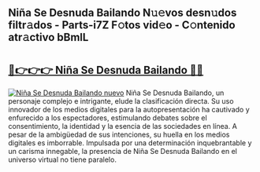 ## Niña Se Desnuda Bailando N𝚞𝚎vos desn𝚞dos filtr𝚊dos - Parts-i7Z F𝚘tos vid𝚎o - C𝚘ntenido atr𝚊ctivo bBmlL

# <h2><a href="http://mb24d4.tromn.icu/?c=Ni%c3%b1a+Se+Desnuda+Bailando">🔗👉👉👉 Niña Se Desnuda Bailando 🔗🔗</a></h2>

[![Niña Se Desnuda Bailando nuevo](https://i.imgur.com/pEAQMta.gif)](http://mb24d4.tromn.icu/?c=Ni%c3%b1a+Se+Desnuda+Bailando)
Niña Se Desnuda Bailando, un personaje complejo e intrigante, elude la clasificación directa. Su uso innovador de los medios digitales para la autopresentación ha cautivado y enfurecido a los espectadores, estimulando debates sobre el consentimiento, la identidad y la esencia de las sociedades en línea. A pesar de la ambigüedad de sus intenciones, su huella en los medios digitales es imborrable. Impulsada por una determinación inquebrantable y un carisma innegable, la presencia de Niña Se Desnuda Bailando en el universo virtual no tiene paralelo.

